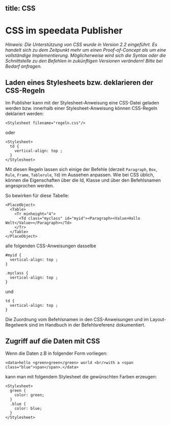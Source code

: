 title: CSS
---

CSS im speedata Publisher
=========================

_Hinweis: Die Unterstützung von CSS wurde in Version 2.2 eingeführt. Es handelt sich zu dem Zeitpunkt mehr um einen Proof-of-Concept als um eine vollständige Implementierung. Möglicherweise wird sich die Syntax oder die Schnittstelle zu den Befehlen in zukünftigen Versionen verändern! Bitte bei Bedarf anfragen._

Laden eines Stylesheets bzw. deklarieren der CSS-Regeln
--------------------------------------------------------

Im Publisher kann mit der Stylesheet-Anweisung eine CSS-Datei geladen werden bzw. innerhalb einer Stylesheet-Anweisung können CSS-Regeln deklariert werden:

    <Stylesheet filename="regeln.css"/>


oder

    <Stylesheet>
      td {
        vertical-align: top ;
      }
    </Stylesheet>

Mit diesen Regeln lassen sich einige der Befehle (derzeit `Paragraph`, `Box`,
`Rule`, `Frame`, `Tablerule`, `Td`) im Aussehen anpassen. Wie bei CSS üblich,
können die Eigenschaften über die Id, Klasse und über den Befehlsnamen
angesprochen werden.

So bewirken für diese Tabelle:

    <PlaceObject>
      <Table>
        <Tr minheight="4">
          <Td class="myclass" id="myid"><Paragraph><Value>Hallo Welt</Value></Paragraph></Td>
        </Tr>
      </Table>
    </PlaceObject>

alle folgenden CSS-Anweisungen dasselbe

````
#myid {
  vertical-align: top ;
}
````

````
.myclass {
  vertical-align: top ;
}
````

und

    td {
      vertical-align: top ;
    }


Die Zuordnung vom Befehlsnamen in den CSS-Anweisungen und im Layout-Regelwerk sind im Handbuch in der Befehlsreferenz dokumentiert.

Zugriff auf die Daten mit CSS
-----------------------------

Wenn die Daten z.B in folgender Form vorliegen:

    <data>hello <green>green</green> world <br/>with a <span class="blue">span</span>.</data>

kann man mit folgendem Stylesheet die gewünschten Farben erzeugen:

    <Stylesheet>
      green {
        color: green;
      }
      .blue {
        color: blue;
      }
    </Stylesheet>




